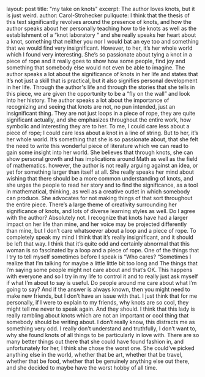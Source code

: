 layout: post
title: "my take on knots"
excerpt: The author loves knots, but it is just weird.
author: Carol-Strohecker
pullquote: 
I think that the thesis of this text significantly revolves around the presence of knots, and how the author speaks about her personally teaching how to tie knots as well as the establishment of a “knot laboratory “ and she really speaks her heart about a knot, something that neither you nor I would bat an eye too and something that we would find very insignificant. However, to her, it’s her whole world which I found very interesting. She’s so passionate about tying a knot in a piece of rope and it really goes to show how some people, find joy and something that somebody else would not even be able to imagine. The author speaks a lot about the significance of knots in her life and states that it’s not just a skill that is practical, but it also signifies personal development in her life. Through the author's life and through the stories that she tells in this piece, we are given the opportunity to be a “fly on the wall” and look into her history. The author speaks a lot about the importance of recognizing and seeing that knots are not, no pun intended, just an insignificant thing. They are not just loops in a piece of rope, they are quite significant actually, and she emphasizes throughout the entire work, how symbolic and interesting they are to her. To me, I could care less about a piece of rope; I could care less about a knot in a line of string. But to her, it’s her whole world. It’s something that she is so passionate about, that she felt the need to write this wonderful piece of literature which we can read to gain some insight into her world. She believes that through knots, she can show personal growth and has implications around Math as well as the field of mathematics. however, the author is not really arguing against an idea, or yet for something larger than itself at all. She really speaks her mind about wishing that there should be a more common understanding of knots, and she urges the people to read her story and to find the significance, as a tool in mathematical, thinking, as well as a creative outlet in which somebody can produce. She advocates for not making things of that sort throughout the entire piece. There’s a large theme of creativity surrounding her significance of knots, and lots of diverse learning styles as well. Do I agree with the author? Absolutely not. I recognize that knots have had a larger impact on her life than mine, and her voice may be projected differently than mine, but I don’t care whatsoever about a loop and a piece of rope. To completely speak my mind I think that it’s really insignificant, and it should be left that way. I think that it’s quite odd and certainly abnormal that this woman is so fascinated by a loop and a piece of rope. One of the things that I try to tell myself sometimes before I speak is “Who cares? “Sometimes I realize that I’m talking for maybe a little little bit too long and The things that I’m saying some people might not care about and that’s OK. This happens with everyone and so I try in my life to control it and to really just ask myself if what I’m about to say is useful. Do people around me care about what I’m going to say? And if the answer is always known, then you might need to make new friends, but I don’t have an issue with that. I just think that for me personally, if I were to explain to my friends, why knots are so cool, they might tell me never to speak again. And they should. I think that this lady is really rambling about knots which are not an important or cool thing that somebody should be writing about. I don’t really know, this distracts me as something very odd. I really don’t understand and truthfully, I don’t want to, why she found knots of all things to be particularly in love with. There are so many better things out there that she could have found fashion in, and unfortunately for her, I think she chose the worst one. She could’ve picked anything else in the world, whether that be art, whether that be travel, whether that be food, whether that be genuinely anything else out there, and she decided to maybe have the worst hobby of all time.

